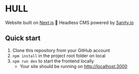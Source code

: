 # HULL
Website built on [Next.js](https://nextjs.org) 🤘
Headless CMS powered by [Sanity.io](https://sanity.io)


## Quick start

1. Clone this repository from your GitHub account
2. `npm install` in the project root folder on local
3. `npm run dev` to start the frontend locally
   - Your site should be running on [http://localhost:3000](http://localhost:3000)
